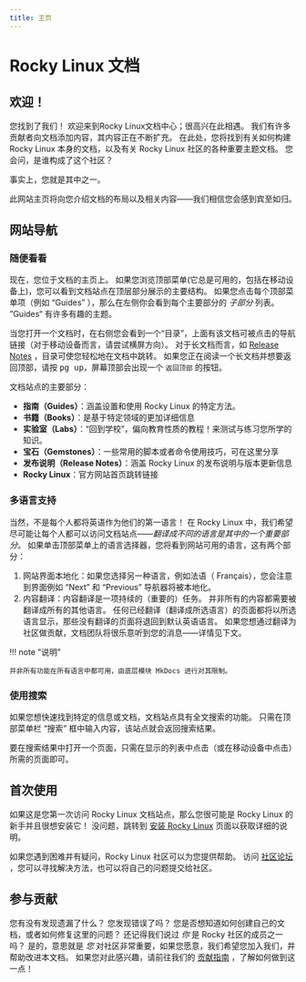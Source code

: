 ```yaml
---
title: 主页
---
```


# Rocky Linux 文档

## 欢迎！

您找到了我们！ 欢迎来到Rocky Linux文档中心；很高兴在此相遇。 我们有许多贡献者向文档添加内容，其内容正在不断扩充。 在此处，您将找到有关如何构建 Rocky Linux 本身的文档，以及有关 Rocky Linux 社区的各种重要主题文档。 您会问，是谁构成了这个社区？

事实上，您就是其中之一。

此网站主页将向您介绍文档的布局以及相关内容——我们相信您会感到宾至如归。

## 网站导航

### 随便看看

现在，您位于文档的主页上。 如果您浏览顶部菜单(它总是可用的，包括在移动设备上)，您可以看到文档站点在顶层部分展示的主要结构。 如果您点击每个顶部菜单项（例如 “Guides” ），那么在左侧你会看到每个主要部分的 *子部分* 列表。 ”Guides“ 有许多有趣的主题。

当您打开一个文档时，在右侧您会看到一个“目录”，上面有该文档可被点击的导航链接（对于移动设备而言，请尝试横屏方向）。 对于长文档而言，如 [Release Notes](release_notes/8_7.md) ，目录可使您轻松地在文档中跳转。 如果您正在阅读一个长文档并想要返回顶部，请按 <kbd>pg up</kbd>，屏幕顶部会出现一个 `返回顶部` 的按钮。

文档站点的主要部分：

* **指南（Guides）**：涵盖设置和使用 Rocky Linux 的特定方法。
* **书籍（Books）**：是基于特定领域的更加详细信息
* **实验室（Labs）**：“回到学校”，偏向教育性质的教程！来测试与练习您所学的知识。
* **宝石（Gemstones）**：一些常用的脚本或者命令使用技巧，可在这里分享
* **发布说明（Release Notes）**：涵盖 Rocky Linux 的发布说明与版本更新信息
* **Rocky Linux**：官方网站首页跳转链接

### 多语言支持

当然，不是每个人都将英语作为他们的第一语言！ 在 Rocky Linux 中，我们希望尽可能让每个人都可以访问文档站点——*翻译成不同的语言是其中的一个重要部分*。 如果单击顶部菜单上的语言选择器，您将看到网站可用的语言，这有两个部分：

1. 网站界面本地化：如果您选择另一种语言，例如法语（ Français），您会注意到界面例如 “Next” 和 “Previous” 导航器将被本地化。
1. 内容翻译：内容翻译是一项持续的（重要的）任务。 并非所有的内容都需要被翻译成所有的其他语言。 任何已经翻译（翻译成所选语言）的页面都将以所选语言显示，那些没有翻译的页面将退回到默认英语语言。 如果您想通过翻译为社区做贡献，文档团队将很乐意听到您的消息——详情见下文。

!!! note "说明"

    并非所有功能在所有语言中都可用，由底层模块 MkDocs 进行对其限制。

### 使用搜索

如果您想快速找到特定的信息或文档，文档站点具有全文搜索的功能。 只需在顶部菜单栏 “搜索” 框中输入内容，该站点就会返回搜索结果。

要在搜索结果中打开一个页面，只需在显示的列表中点击（或在移动设备中点击）所需的页面即可。

## 首次使用

如果这是您第一次访问 Rocky Linux 文档站点，那么您很可能是 Rocky Linux 的新手并且很想安装它！ 没问题，跳转到 [安装 Rocky Linux](guides/9_installation.md) 页面以获取详细的说明。

如果您遇到困难并有疑问，Rocky Linux 社区可以为您提供帮助。 访问 [社区论坛](https://forums.rockylinux.org) ，您可以寻找解决方法，也可以将自己的问题提交给社区。

## 参与贡献

您有没有发现遗漏了什么？ 您发现错误了吗？ 您是否想知道如何创建自己的文档，或者如何修复这里的问题？ 还记得我们说过 *你* 是 Rocky 社区的成员之一吗？ 是的，意思就是 *您* 对社区非常重要，如果您愿意，我们希望您加入我们，并帮助改进本文档。 如果您对此感兴趣，请前往我们的 [贡献指南](https://github.com/rocky-linux/documentation/blob/main/README.md) ，了解如何做到这一点！
